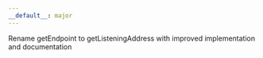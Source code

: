```yaml
---
__default__: major
---
```


Rename getEndpoint to getListeningAddress with improved implementation and documentation
